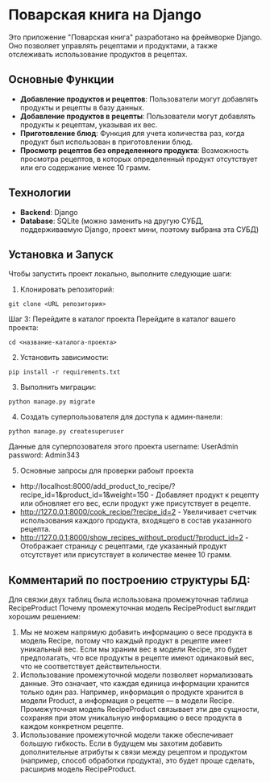 # Поварская книга на Django

Это приложение "Поварская книга" разработано на фреймворке Django. Оно позволяет управлять рецептами и продуктами, а также отслеживать использование продуктов в рецептах.

## Основные Функции

- **Добавление продуктов и рецептов**: Пользователи могут добавлять продукты и рецепты в базу данных.
- **Добавление продуктов в рецепты**: Пользователи могут добавлять продукты к рецептам, указывая их вес.
- **Приготовление блюд**: Функция для учета количества раз, когда продукт был использован в приготовлении блюд.
- **Просмотр рецептов без определенного продукта**: Возможность просмотра рецептов, в которых определенный продукт отсутствует или его содержание менее 10 грамм.

## Технологии

- **Backend**: Django
- **Database**: SQLite (можно заменить на другую СУБД, поддерживаемую Django, проект мини, поэтому выбрана эта СУБД)

## Установка и Запуск

Чтобы запустить проект локально, выполните следующие шаги:

1. Клонировать репозиторий:
```
git clone <URL репозитория>
``` 
Шаг 3: Перейдите в каталог проекта
Перейдите в каталог вашего проекта:
```
cd <название-каталога-проекта>
```
2. Установить зависимости:
```
pip install -r requirements.txt
```
3. Выполнить миграции:
```
python manage.py migrate
```
4. Создать суперпользователя для доступа к админ-панели:
```
python manage.py createsuperuser
```
Данные для суперпозователя этого проекта
username: UserAdmin
password: Admin343

5. Основные запросы для проверки рабоыт проекта 
- http://localhost:8000/add_product_to_recipe/?recipe_id=1&product_id=1&weight=150 - Добавляет продукт к рецепту или обновляет его вес, если продукт уже присутствует в рецепте.
- http://127.0.0.1:8000/cook_recipe/?recipe_id=2 - Увеличивает счетчик использования каждого продукта, входящего в состав указанного рецепта.
- http://127.0.0.1:8000/show_recipes_without_product/?product_id=2 - Отображает страницу с рецептами, где указанный продукт отсутствует или присутствует в количестве менее 10 грамм.

## Комментарий по построению структуры БД:
Для связки двух таблиц была использована промежуточная таблица RecipeProduct
Почему промежуточная модель RecipeProduct выглядит хорошим решением:
1.	Мы не можем напрямую добавить информацию о весе продукта в модель Recipe, потому что каждый продукт в рецепте имеет уникальный вес. Если мы храним вес в модели Recipe, это будет предполагать, что все продукты в рецепте имеют одинаковый вес, что не соответствует действительности.
2.	Использование промежуточной модели позволяет нормализовать данные. Это означает, что каждая единица информации хранится только один раз. Например, информация о продукте хранится в модели Product, а информация о рецепте — в модели Recipe. Промежуточная модель RecipeProduct связывает эти две сущности, сохраняя при этом уникальную информацию о весе продукта в каждом конкретном рецепте.
3.	Использование промежуточной модели также обеспечивает большую гибкость. Если в будущем мы захотим добавить дополнительные атрибуты к связи между рецептом и продуктом (например, способ обработки продукта), это будет проще сделать, расширив модель RecipeProduct.

